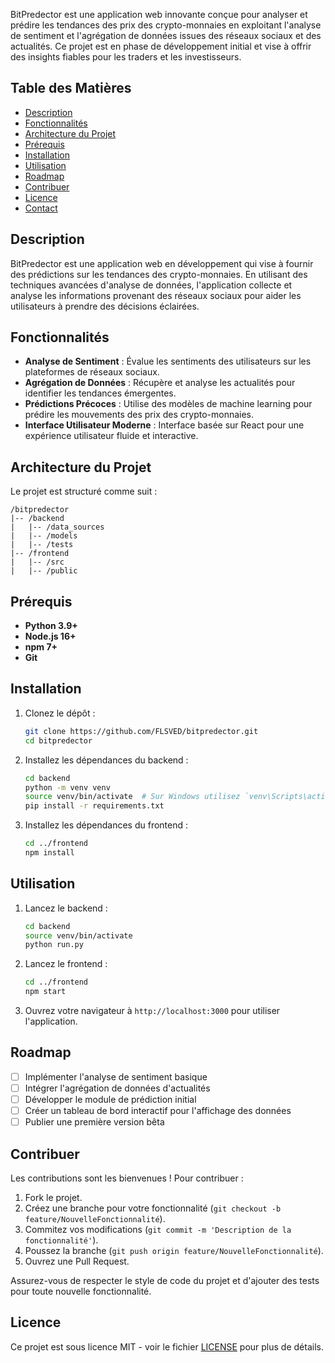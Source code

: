 BitPredector est une application web innovante conçue pour analyser et prédire les tendances des prix des crypto-monnaies en exploitant l'analyse de sentiment et l'agrégation de données issues des réseaux sociaux et des actualités. Ce projet est en phase de développement initial et vise à offrir des insights fiables pour les traders et les investisseurs.

## Table des Matières

- [Description](#description)
- [Fonctionnalités](#fonctionnalités)
- [Architecture du Projet](#architecture-du-projet)
- [Prérequis](#prérequis)
- [Installation](#installation)
- [Utilisation](#utilisation)
- [Roadmap](#roadmap)
- [Contribuer](#contribuer)
- [Licence](#licence)
- [Contact](#contact)

## Description

BitPredector est une application web en développement qui vise à fournir des prédictions sur les tendances des crypto-monnaies. En utilisant des techniques avancées d'analyse de données, l'application collecte et analyse les informations provenant des réseaux sociaux pour aider les utilisateurs à prendre des décisions éclairées.

## Fonctionnalités

- **Analyse de Sentiment** : Évalue les sentiments des utilisateurs sur les plateformes de réseaux sociaux.
- **Agrégation de Données** : Récupère et analyse les actualités pour identifier les tendances émergentes.
- **Prédictions Précoces** : Utilise des modèles de machine learning pour prédire les mouvements des prix des crypto-monnaies.
- **Interface Utilisateur Moderne** : Interface basée sur React pour une expérience utilisateur fluide et interactive.

## Architecture du Projet

Le projet est structuré comme suit :

```
/bitpredector
|-- /backend
|   |-- /data_sources
|   |-- /models
|   |-- /tests
|-- /frontend
|   |-- /src
|   |-- /public
```

## Prérequis

- **Python 3.9+**
- **Node.js 16+**
- **npm 7+**
- **Git**

## Installation

1. Clonez le dépôt :

   ```bash
   git clone https://github.com/FLSVED/bitpredector.git
   cd bitpredector
   ```

2. Installez les dépendances du backend :

   ```bash
   cd backend
   python -m venv venv
   source venv/bin/activate  # Sur Windows utilisez `venv\Scripts\activate`
   pip install -r requirements.txt
   ```

3. Installez les dépendances du frontend :

   ```bash
   cd ../frontend
   npm install
   ```

## Utilisation

1. Lancez le backend :

   ```bash
   cd backend
   source venv/bin/activate
   python run.py
   ```

2. Lancez le frontend :

   ```bash
   cd ../frontend
   npm start
   ```

3. Ouvrez votre navigateur à `http://localhost:3000` pour utiliser l'application.

## Roadmap

- [ ] Implémenter l'analyse de sentiment basique
- [ ] Intégrer l'agrégation de données d'actualités
- [ ] Développer le module de prédiction initial
- [ ] Créer un tableau de bord interactif pour l'affichage des données
- [ ] Publier une première version bêta

## Contribuer

Les contributions sont les bienvenues ! Pour contribuer :

1. Fork le projet.
2. Créez une branche pour votre fonctionnalité (`git checkout -b feature/NouvelleFonctionnalité`).
3. Commitez vos modifications (`git commit -m 'Description de la fonctionnalité'`).
4. Poussez la branche (`git push origin feature/NouvelleFonctionnalité`).
5. Ouvrez une Pull Request.

Assurez-vous de respecter le style de code du projet et d'ajouter des tests pour toute nouvelle fonctionnalité.

## Licence

Ce projet est sous licence MIT - voir le fichier [LICENSE](LICENSE) pour plus de détails.
